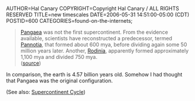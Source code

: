 AUTHOR=Hal Canary
COPYRIGHT=Copyright Hal Canary / ALL RIGHTS RESERVED
TITLE=new timescales
DATE=2006-05-31 14:51:00-05:00 (CDT)
POSTID=600
CATEGORIES=found-on-the-internets;

> <div><a href="http://en.wikipedia.org/wiki/Pangaea">Pangaea</a> was not the first supercontinent. From the evidence available, scientists have reconstructed a predecessor, termed <a href="http://en.wikipedia.org/wiki/Pannotia">Pannotia</a>, that formed about 600&nbsp;mya, before dividing again some 50 million years later. Another, <a href="http://en.wikipedia.org/wiki/Rodinia">Rodinia</a>, apparently formed approximately 1,100 mya and divided 750&nbsp;mya.<br>(<a href="http://en.wikipedia.org/wiki/Pangaea">source</a>)</div>

In comparison, the earth is 4.57 billion years old. Somehow I had thought that Pangaea was the original configuration.

(See also: [Supercontinent Cycle](http://en.wikipedia.org/wiki/Supercontinent_cycle))
